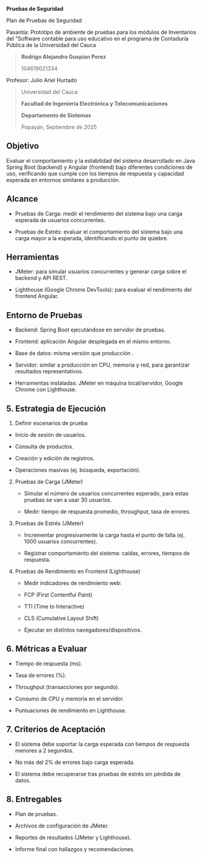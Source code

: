 **Pruebas de Seguridad**

Plan de Pruebas de Seguridad

Pasantía: Prototipo de ambiente de pruebas para los módulos de
Inventarios del "Software contable para uso educativo en el programa de
Contaduría Pública de la Universidad del Cauca

> **Rodrigo Alejandro Guspian Perez**
>
> 104619021334

Profesor: Julio Ariel Hurtado

> Universidad del Cauca
>
> **Facultad de Ingeniería Electrónica y Telecomunicaciones**
>
> **Departamento de Sistemas**
>
> Popayán, Septiembre de 2025

## Objetivo

Evaluar el comportamiento y la estabilidad del sistema desarrollado en
Java Spring Boot (backend) y Angular (frontend) bajo diferentes
condiciones de uso, verificando que cumple con los tiempos de respuesta
y capacidad esperada en entornos similares a producción.

## Alcance 

-   Pruebas de Carga: medir el rendimiento del sistema bajo una carga
    esperada de usuarios concurrentes.

-   Pruebas de Estrés: evaluar el comportamiento del sistema bajo una
    carga mayor a la esperada, identificando el punto de quiebre.

## Herramientas

-   JMeter: para simular usuarios concurrentes y generar carga sobre el
    backend y API REST.

-   Lighthouse (Google Chrome DevTools): para evaluar el rendimiento del
    frontend Angular.

## Entorno de Pruebas

-   Backend: Spring Boot ejecutándose en servidor de pruebas.

-   Frontend: aplicación Angular desplegada en el mismo entorno.

-   Base de datos: misma versión que producción .

-   Servidor: similar a producción en CPU, memoria y red, para
    garantizar resultados representativos.

-   Herramientas instaladas: JMeter en máquina local/servidor, Google
    Chrome con Lighthouse.

## 5. Estrategia de Ejecución

1.  Definir escenarios de prueba

-   Inicio de sesión de usuarios.

-   Consulta de productos.

-   Creación y edición de registros.

-   Operaciones masivas (ej. búsqueda, exportación).

2.  Pruebas de Carga (JMeter)

    -   Simular el número de usuarios concurrentes esperado, para estas
        pruebas se van a usar 30 usuarios.

    -   Medir: tiempo de respuesta promedio, throughput, tasa de
        errores.

3.  Pruebas de Estrés (JMeter)

    -   Incrementar progresivamente la carga hasta el punto de falla
        (ej. 1000 usuarios concurrentes).

    -   Registrar comportamiento del sistema: caídas, errores, tiempos
        de respuesta.

4.  Pruebas de Rendimiento en Frontend (Lighthouse)

    -   Medir indicadores de rendimiento web:

    -   FCP (First Contentful Paint)

    -   TTI (Time to Interactive)

    -   CLS (Cumulative Layout Shift)

    -   Ejecutar en distintos navegadores/dispositivos.

## 6. Métricas a Evaluar

-   Tiempo de respuesta (ms).

-   Tasa de errores (%).

-   Throughput (transacciones por segundo).

-   Consumo de CPU y memoria en el servidor.

-   Puntuaciones de rendimiento en Lighthouse.

## 7. Criterios de Aceptación

-   El sistema debe soportar la carga esperada con tiempos de respuesta
    menores a 2 segundos.

-   No más del 2% de errores bajo carga esperada.

-   El sistema debe recuperarse tras pruebas de estrés sin pérdida de
    datos.

## 8. Entregables

-   Plan de pruebas.

-   Archivos de configuración de JMeter.

-   Reportes de resultados (JMeter y Lighthouse).

-   Informe final con hallazgos y recomendaciones.
